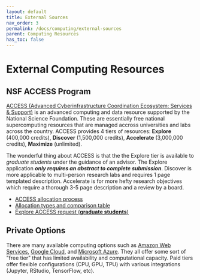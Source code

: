 ```yaml
---
layout: default
title: External Sources
nav_order: 3
permalink: /docs/computing/external-sources
parent: Computing Resources
has_toc: false
---
```


# External Computing Resources

## NSF ACCESS Program

[ACCESS (Advanced Cyberinfrastructure Coordination Ecosystem: Services & Support)](https://access-ci.org) is an advanced computing and data resource supported by the National Science Foundation.  These are essentially free national supercomputing resources that are managed accross universities and labs across the country.  ACCESS provides 4 tiers of resources: **Explore** (400,000 credits), **Discover** (1,500,000 credits), **Accelerate** (3,000,000 credits), **Maximize** (unlimited).

The wonderful thing about ACCESS is that the the Explore tier is available to *graduate students* under the guidance of an advisor.  The Explore application ***only requires an abstract to complete submission***.  Discover is more applicable to multi-person research labs and requires 1 page templated description. Accelerate is for more hefty research objectives which require a thorough 3-5 page description and a review by a board.

- [ACCESS allocation process](https://allocations.access-ci.org/)
- [Allocation types and comparison table](https://allocations.access-ci.org/prepare-requests-overview)
- [Explore ACCESS request (**graduate students**)](https://allocations.access-ci.org/preparing-your-explore-access-request)

## Private Options

There are many available computing options such as [Amazon Web Services](https://aws.amazon.com/), [Google Cloud](https://cloud.google.com/), and [Microsoft Azure](https://azure.microsoft.com/).  They all offer some sort of "free tier" that has limited availability and computational capacity.  Paid tiers offer flexible configurations (CPU, GPU, TPU) with various integrations (Jupyter, RStudio, TensorFlow, etc).
